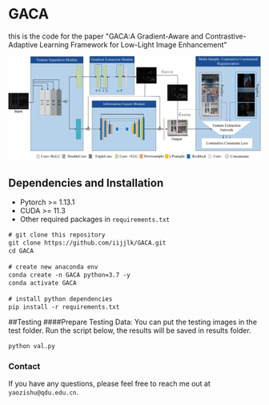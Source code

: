 # GACA
this is the code for the paper "GACA:A Gradient-Aware and Contrastive-Adaptive
Learning Framework for Low-Light Image Enhancement"

<img src="read/fig2.jpg">

## Dependencies and Installation
- Pytorch >= 1.13.1
- CUDA >= 11.3
- Other required packages in `requirements.txt`
```
# git clone this repository 
git clone https://github.com/iijjlk/GACA.git
cd GACA

# create new anaconda env
conda create -n GACA python=3.7 -y
conda activate GACA

# install python dependencies
pip install -r requirements.txt
```


##Testing
####Prepare Testing Data:
You can put the testing images in the test folder. Run the script below, 
the results will be saved in results folder.
```
python val.py 
```

### Contact
If you have any questions, please feel free to reach me out at `yaozishu@qdu.edu.cn`. 



